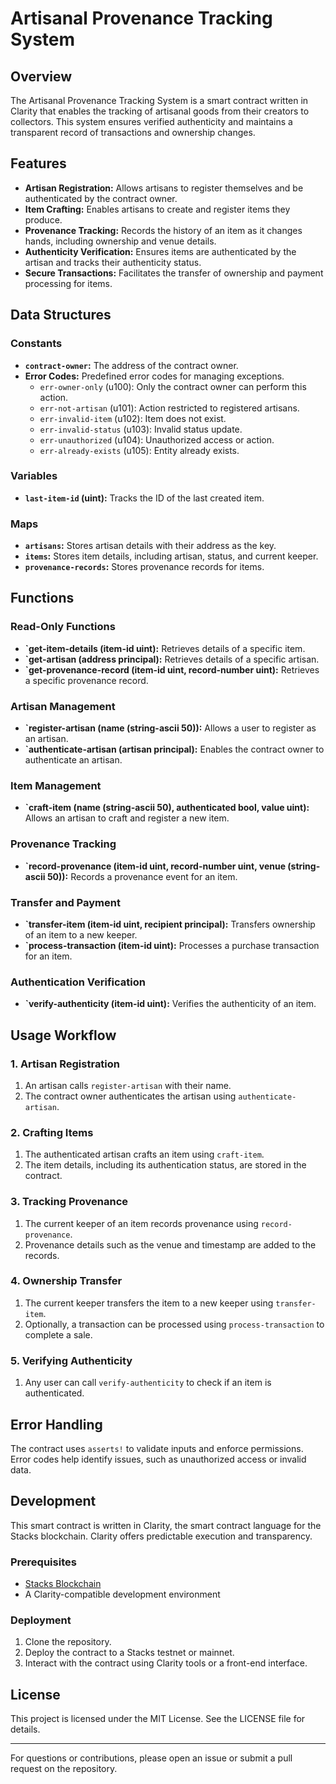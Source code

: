 # Artisanal Provenance Tracking System

## Overview
The Artisanal Provenance Tracking System is a smart contract written in Clarity that enables the tracking of artisanal goods from their creators to collectors. This system ensures verified authenticity and maintains a transparent record of transactions and ownership changes.

## Features
- **Artisan Registration:** Allows artisans to register themselves and be authenticated by the contract owner.
- **Item Crafting:** Enables artisans to create and register items they produce.
- **Provenance Tracking:** Records the history of an item as it changes hands, including ownership and venue details.
- **Authenticity Verification:** Ensures items are authenticated by the artisan and tracks their authenticity status.
- **Secure Transactions:** Facilitates the transfer of ownership and payment processing for items.

## Data Structures

### Constants
- **`contract-owner`:** The address of the contract owner.
- **Error Codes:** Predefined error codes for managing exceptions.
  - `err-owner-only` (u100): Only the contract owner can perform this action.
  - `err-not-artisan` (u101): Action restricted to registered artisans.
  - `err-invalid-item` (u102): Item does not exist.
  - `err-invalid-status` (u103): Invalid status update.
  - `err-unauthorized` (u104): Unauthorized access or action.
  - `err-already-exists` (u105): Entity already exists.

### Variables
- **`last-item-id` (uint):** Tracks the ID of the last created item.

### Maps
- **`artisans`:** Stores artisan details with their address as the key.
- **`items`:** Stores item details, including artisan, status, and current keeper.
- **`provenance-records`:** Stores provenance records for items.

## Functions

### Read-Only Functions
- **`get-item-details (item-id uint):** Retrieves details of a specific item.
- **`get-artisan (address principal):** Retrieves details of a specific artisan.
- **`get-provenance-record (item-id uint, record-number uint):** Retrieves a specific provenance record.

### Artisan Management
- **`register-artisan (name (string-ascii 50)):** Allows a user to register as an artisan.
- **`authenticate-artisan (artisan principal):** Enables the contract owner to authenticate an artisan.

### Item Management
- **`craft-item (name (string-ascii 50), authenticated bool, value uint):** Allows an artisan to craft and register a new item.

### Provenance Tracking
- **`record-provenance (item-id uint, record-number uint, venue (string-ascii 50)):** Records a provenance event for an item.

### Transfer and Payment
- **`transfer-item (item-id uint, recipient principal):** Transfers ownership of an item to a new keeper.
- **`process-transaction (item-id uint):** Processes a purchase transaction for an item.

### Authentication Verification
- **`verify-authenticity (item-id uint):** Verifies the authenticity of an item.

## Usage Workflow

### 1. Artisan Registration
1. An artisan calls `register-artisan` with their name.
2. The contract owner authenticates the artisan using `authenticate-artisan`.

### 2. Crafting Items
1. The authenticated artisan crafts an item using `craft-item`.
2. The item details, including its authentication status, are stored in the contract.

### 3. Tracking Provenance
1. The current keeper of an item records provenance using `record-provenance`.
2. Provenance details such as the venue and timestamp are added to the records.

### 4. Ownership Transfer
1. The current keeper transfers the item to a new keeper using `transfer-item`.
2. Optionally, a transaction can be processed using `process-transaction` to complete a sale.

### 5. Verifying Authenticity
1. Any user can call `verify-authenticity` to check if an item is authenticated.

## Error Handling
The contract uses `asserts!` to validate inputs and enforce permissions. Error codes help identify issues, such as unauthorized access or invalid data.

## Development
This smart contract is written in Clarity, the smart contract language for the Stacks blockchain. Clarity offers predictable execution and transparency.

### Prerequisites
- [Stacks Blockchain](https://stacks.co/)
- A Clarity-compatible development environment

### Deployment
1. Clone the repository.
2. Deploy the contract to a Stacks testnet or mainnet.
3. Interact with the contract using Clarity tools or a front-end interface.

## License
This project is licensed under the MIT License. See the LICENSE file for details.

---
For questions or contributions, please open an issue or submit a pull request on the repository.

